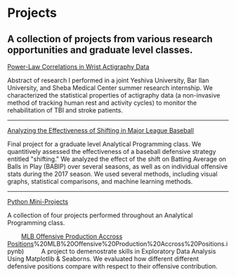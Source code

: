 # Projects
## A collection of projects from various research opportunities and graduate level classes.

[Power-Law Correlations in Wrist Actigraphy Data](https://github.com/mark-kaplan-0/Projects/blob/main/Power-Law%20Correlations%20in%20Wrist%20Actigraphy%20Data.pdf)

Abstract of research I performed in a joint Yeshiva University, Bar Ilan University, and Sheba Medical Center summer research internship. We characterized the statistical properties of actigraphy data (a non-invasive method of tracking human rest and activity cycles) to monitor the rehabilitation of TBI and stroke patients.

------------------

[Analyzing the Effectiveness of Shifting in Major League Baseball](https://github.com/mark-kaplan-0/Projects/blob/main/Analyzing%20the%20Effectiveness%20of%20Shifting%20in%20Major%20League%20Baseball.ipynb)

Final project for a graduate level Analytical Programming class. We quantitively assessed the effectiveness of a baseball defensive strategy entitled "shifting." We analyzed the effect of the shift on Batting Average on Balls in Play (BABIP) over several seasons, as well as on individual offensive stats during the 2017 season. We used several methods, including visual graphs, statistical comparisons, and machine learning methods. 

------------------
[Python Mini-Projects](https://github.com/mark-kaplan-0/Projects/tree/main/Python%20Mini-Projects)

A collection of four projects performed throughout an Analytical Programming class.

&nbsp;&nbsp;&nbsp;&nbsp;&nbsp;&nbsp;&nbsp;&nbsp;[MLB Offensive Production Accross Positions](https://github.com/mark-kaplan-0/Projects/blob/main/Python%20Mini-Projects/1)%20MLB%20Offensive%20Production%20Accross%20Positions.ipynb) 
&nbsp;&nbsp;&nbsp;&nbsp;&nbsp;&nbsp;&nbsp;&nbsp; A project to demenostrate skills in Exploratory Data Analysis Using Matplotlib & Seaborns. We evaluated how different different defensive positions compare with respect to their offensive contribution.
